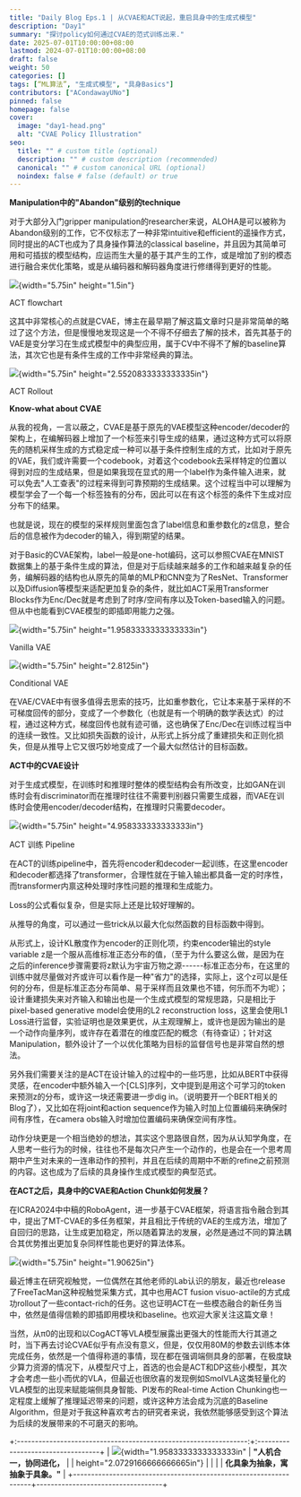 ```yaml
---
title: "Daily Blog Eps.1 | 从CVAE和ACT说起，重启具身中的生成式模型"
description: "Day1"
summary: "探讨policy如何通过CVAE的范式训练出来."
date: 2025-07-01T10:00:00+08:00
lastmod: 2024-07-01T10:00:00+08:00
draft: false
weight: 50
categories: []
tags: [“ML算法”, "生成式模型", "具身Basics"]
contributors: ["ACondawayUNo"]
pinned: false
homepage: false
cover:
  image: "day1-head.png"
  alt: "CVAE Policy Illustration"
seo:
  title: "" # custom title (optional)
  description: "" # custom description (recommended)
  canonical: "" # custom canonical URL (optional)
  noindex: false # false (default) or true
---
```


**Manipulation中的"Abandon"级别的technique**

对于大部分入门gripper
manipulation的researcher来说，ALOHA是可以被称为Abandon级别的工作，它不仅标志了一种非常intuitive和efficient的遥操作方式，同时提出的ACT也成为了具身操作算法的classical
baseline，并且因为其简单可用和可插拔的模型结构，应运而生大量的基于其产生的工作，或是增加了别的模态进行融合来优化策略，或是从编码器和解码器角度进行修缮得到更好的性能。

![](./Day1/images/media/image1.png){width="5.75in" height="1.5in"}

ACT flowchart

这其中非常核心的点就是CVAE，博主在最早期了解这篇文章时只是非常简单的略过了这个方法，但是慢慢地发现这是一个不得不仔细去了解的技术，首先其基于的VAE是变分学习在生成式模型中的典型应用，属于CV中不得不了解的baseline算法，其次它也是有条件生成的工作中非常经典的算法。

![](./Day1/images/media/image2.png){width="5.75in"
height="2.5520833333333335in"}

ACT Rollout

**Know-what about CVAE**

从我的视角，一言以蔽之，CVAE是基于原先的VAE模型这种encoder/decoder的架构上，在编解码器上增加了一个标签来引导生成的结果，通过这种方式可以将原先的随机采样生成的方式稳定成一种可以基于条件控制生成的方式，比如对于原先的VAE，我们或许需要一个codebook，对着这个codebook去采样特定的位置以得到对应的生成结果，但是如果我现在显式的用一个label作为条件输入进来，就可以免去"人工查表"的过程来得到可靠预期的生成结果。这个过程当中可以理解为模型学会了一个每一个标签独有的分布，因此可以在有这个标签的条件下生成对应分布下的结果。

也就是说，现在的模型的采样规则里面包含了label信息和重参数化的z信息，整合后的信息被作为decoder的输入，得到期望的结果。

对于Basic的CVAE架构，label一般是one-hot编码，这可以参照CVAE在MNIST数据集上的基于条件生成的算法，但是对于后续越来越多的工作和越来越复杂的任务，编解码器的结构也从原先的简单的MLP和CNN变为了ResNet、Transformer以及Diffusion等模型来适配更加复杂的条件，就比如ACT采用Transformer
Blocks作为Enc/Dec就是考虑到了时序/空间有序以及Token-based输入的问题。但从中也能看到CVAE模型的即插即用能力之强。

![](./Day1/images/media/image3.png){width="5.75in"
height="1.9583333333333333in"}

Vanilla VAE

![](./Day1/images/media/image4.png){width="5.75in" height="2.8125in"}

Conditional VAE

在VAE/CVAE中有很多值得去思索的技巧，比如重参数化，它让本来基于采样的不可梯度回传的部分，变成了一个参数化（也就是有一个明确的数学表达式）的过程，通过这种方式，梯度回传也就有迹可循，这也确保了Enc/Dec在训练过程当中的连续一致性。又比如损失函数的设计，从形式上拆分成了重建损失和正则化损失，但是从推导上它又很巧妙地变成了一个最大似然估计的目标函数。

**ACT中的CVAE设计**

对于生成式模型，在训练时和推理时整体的模型结构会有所改变，比如GAN在训练时会有discriminator而在推理时往往不需要判别器只需要生成器，而VAE在训练时会使用encoder/decoder结构，在推理时只需要decoder。

![](./Day1/images/media/image5.png){width="5.75in"
height="4.958333333333333in"}

ACT 训练 Pipeline

在ACT的训练pipeline中，首先将encoder和decoder一起训练，在这里encoder和decoder都选择了transformer，合理性就在于输入输出都具备一定的时序性，而transformer内禀这种处理时序性问题的推理和生成能力。

Loss的公式看似复杂，但是实际上还是比较好理解的。

从推导的角度，可以通过一些trick从以最大化似然函数的目标函数中得到。

从形式上，设计KL散度作为encoder的正则化项，约束encoder输出的style
variable
z是一个服从高维标准正态分布的值，（至于为什么要这么做，是因为在之后的inference步骤需要将z默认为宇宙万物之源------标准正态分布，在这里的训练中就尽量做对齐或许可以看作是一种"省力"的选择，实际上，这个z可以是任何的分布，但是标准正态分布简单、易于采样而且效果也不错，何乐而不为呢）；设计重建损失来对齐输入和输出也是一个生成式模型的常规思路，只是相比于pixel-based
generative model会使用的L2 reconstruction loss，这里会使用L1
Loss进行监督，实验证明也是效果更优，从主观理解上，或许也是因为输出的是一个动作向量序列，或许存在着潜在的维度匹配的概念（有待查证）；针对这Manipulation，额外设计了一个以优化策略为目标的监督信号也是非常自然的想法。

另外我们需要关注的是ACT在设计输入的过程中的一些巧思，比如从BERT中获得灵感，在encoder中额外输入一个\[CLS\]序列，文中提到是用这个可学习的token来预测z的分布，或许这一块还需要进一步dig
in。（说明要开一个BERT相关的Blog了），又比如在将joint和action
sequence作为输入时加上位置编码来确保时间有序性，在camera
obs输入时增加位置编码来确保空间有序性。

动作分块更是一个相当绝妙的想法，其实这个思路很自然，因为从认知学角度，在人思考一些行为的时候，往往也不是每次只产生一个动作的，也是会在一个思考周期中产生对未来的一连串动作的预判，并且在后续的周期中不断的refine之前预测的内容。这也成为了后续的具身操作生成式模型的典型范式。

**在ACT之后，具身中的CVAE和Action Chunk如何发展？**

在ICRA2024中中稿的RoboAgent，进一步基于CVAE框架，将语言指令融合到其中，提出了MT-CVAE的多任务框架，并且相比于传统的VAE的生成方法，增加了自回归的思路，让生成更加稳定，所以随着算法的发展，必然是通过不同的算法耦合其优势推出更加复杂同样性能也更好的算法体系。

![](./Day1/images/media/image6.png){width="5.75in" height="1.90625in"}

最近博主在研究视触觉，一位偶然在其他老师的Lab认识的朋友，最近也release了FreeTacMan这种视触觉采集方式，其中也用ACT
fusion
visuo-actile的方式成功rollout了一些contact-rich的任务。这也证明ACT在一些模态融合的新任务当中，依然是值得信赖的即插即用模块和baseline。也欢迎大家关注这篇文章！

当然，从π0的出现和以CogACT等VLA模型展露出更强大的性能而大行其道之时，当下再去讨论CVAE似乎有点没有意义，但是，仅仅用80M的参数去训练本体完成任务，依然是一个值得称道的事情，现在都在强调端侧具身的部署，在极度缺少算力资源的情况下，从模型尺寸上，首选的也会是ACT和DP这些小模型，其次才会考虑一些小而优的VLA，但最近也很欣喜的发现例如SmolVLA这类轻量化的VLA模型的出现来赋能端侧具身智能、PI发布的Real-time
Action
Chunking也一定程度上缓解了推理延迟带来的问题，或许这种方法会成为沉底的Baseline
Algorithm，但是对于我这种喜欢考古的研究者来说，我依然能够感受到这个算法为后续的发展带来的不可磨灭的影响。

+:----------------------------------------------------------------:+:----------------------------------+
| ![](./Day1/images/media/image7.png){width="1.9583333333333333in" | **"人机合一，协同进化，**         |
| height="2.0729166666666665in"}                                   |                                   |
|                                                                  | **化具象为抽象，寓抽象于具象。"** |
+------------------------------------------------------------------+-----------------------------------+
